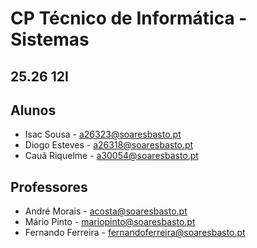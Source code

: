 # CP Técnico de Informática - Sistemas
## 25.26 12I

## Alunos
- Isac Sousa - a26323@soaresbasto.pt
- Diogo Esteves - a26318@soaresbasto.pt
- Cauã Riquelme - a30054@soaresbasto.pt

## Professores
- André Morais - acosta@soaresbasto.pt
- Mário Pinto - mariopinto@soaresbasto.pt
- Fernando Ferreira - fernandoferreira@soaresbasto.pt